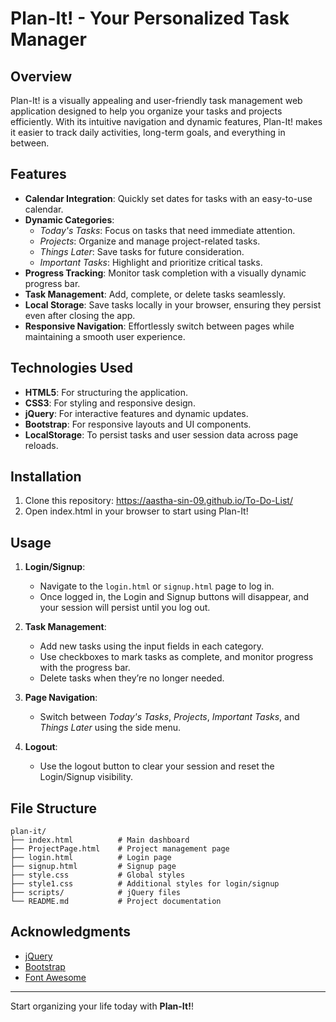 
# Plan-It! - Your Personalized Task Manager

## Overview
Plan-It! is a visually appealing and user-friendly task management web application designed to help you organize your tasks and projects efficiently. With its intuitive navigation and dynamic features, Plan-It! makes it easier to track daily activities, long-term goals, and everything in between.

## Features
- **Calendar Integration**: Quickly set dates for tasks with an easy-to-use calendar.
- **Dynamic Categories**:
  - *Today's Tasks*: Focus on tasks that need immediate attention.
  - *Projects*: Organize and manage project-related tasks.
  - *Things Later*: Save tasks for future consideration.
  - *Important Tasks*: Highlight and prioritize critical tasks.
- **Progress Tracking**: Monitor task completion with a visually dynamic progress bar.
- **Task Management**: Add, complete, or delete tasks seamlessly.
- **Local Storage**: Save tasks locally in your browser, ensuring they persist even after closing the app.
- **Responsive Navigation**: Effortlessly switch between pages while maintaining a smooth user experience.

## Technologies Used
- **HTML5**: For structuring the application.
- **CSS3**: For styling and responsive design.
- **jQuery**: For interactive features and dynamic updates.
- **Bootstrap**: For responsive layouts and UI components.
- **LocalStorage**: To persist tasks and user session data across page reloads.

## Installation
1. Clone this repository:  https://aastha-sin-09.github.io/To-Do-List/
2. Open index.html in your browser to start using Plan-It!

## Usage
1. **Login/Signup**:
   - Navigate to the `login.html` or `signup.html` page to log in.
   - Once logged in, the Login and Signup buttons will disappear, and your session will persist until you log out.

2. **Task Management**:
   - Add new tasks using the input fields in each category.
   - Use checkboxes to mark tasks as complete, and monitor progress with the progress bar.
   - Delete tasks when they’re no longer needed.

3. **Page Navigation**:
   - Switch between *Today's Tasks*, *Projects*, *Important Tasks*, and *Things Later* using the side menu.

4. **Logout**:
   - Use the logout button to clear your session and reset the Login/Signup visibility.

## File Structure
```
plan-it/
├── index.html          # Main dashboard
├── ProjectPage.html    # Project management page
├── login.html          # Login page
├── signup.html         # Signup page
├── style.css           # Global styles
├── style1.css          # Additional styles for login/signup
├── scripts/            # jQuery files
└── README.md           # Project documentation
```

## Acknowledgments
- [jQuery](https://jquery.com/)
- [Bootstrap](https://getbootstrap.com/)
- [Font Awesome](https://fontawesome.com/)

---
Start organizing your life today with **Plan-It!**!


